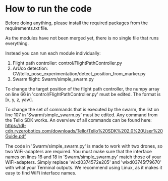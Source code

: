 # How to run the code
Before doing anything, please install the required packages from the requirements.txt file.

As the modules have not been merged yet, there is no single file that runs everything.

Instead you can run each module individually:
1. Flight path controller: control/FlightPathController.py
2. ArUco detection: CV/tello_pose_experimentation/detect_position_from_marker.py
3. Swarm flight: Swarm/simple_swarm.py

To change the target position of the flight path controller, the numpy array on line 66 in 'control/FlightPathController.py' must be edited. The format is [x, y, z, yaw].

To change the set of commands that is executed by the swarm, the list on line 107 in 'Swarm/simple_swarm.py' must be edited. Any command from the Tello SDK works. An overview of all commands can be found here: https://dl-cdn.ryzerobotics.com/downloads/Tello/Tello%20SDK%202.0%20User%20Guide.pdf

The code in 'Swarm/simple_swarm.py' is made to work with two drones, so two WiFi-adapters are required. You must make sure that the interface names on lines 16 and 18 in 'Swarm/simple_swarm.py' match those of your WiFi-adapters. Simply replace 'wlxd0374572e205' and 'wlxd03745f79670' with what your Terminal outputs. We recommend using Linux, as it makes it easy to find WiFi interface names.
